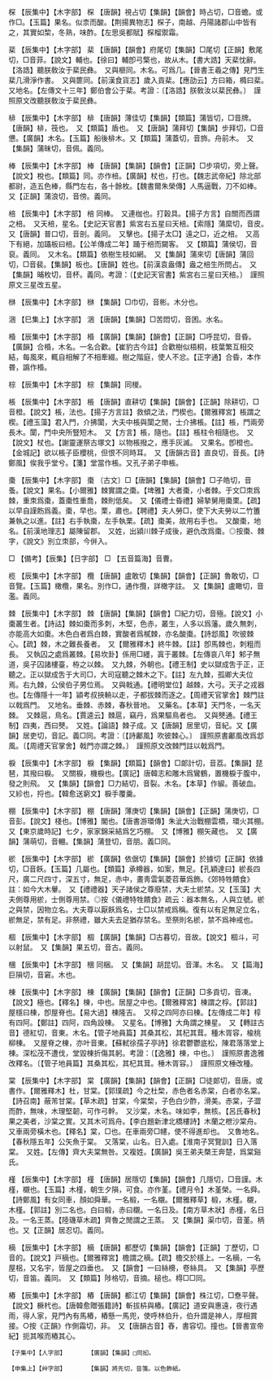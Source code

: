 <!-- { "loadSidebar": true } -->
棎	【辰集中】【木字部】	棎	【唐韻】視占切【集韻】【韻會】時占切，□音蟾。或作□。【玉篇】果名。似柰而酸。【荆揚異物志】棎子，南越、丹陽諸郡山中皆有之，其實如棃，冬熟，味酢。【左思吳都賦】棎榴禦霜。

棐	【辰集中】【木字部】	棐	【唐韻】【韻會】府尾切【集韻】□尾切【正韻】敷尾切，□音菲。【說文】輔也。【徐曰】輔卽弓檠也，故从木。【書大誥】天棐忱辭。【洛誥】聽朕敎汝于棐民彝。　又與榧同。木名。可爲几。【晉書王羲之傳】見門生棐几滑淨作書。　又與篚同。【前漢食貨志】歲入貢棐。【應劭云】方曰箱，橢曰棐。　又地名。【左傳文十三年】鄭伯會公于棐。考證：〔【洛誥】朕敎汝以棐民彝。〕　謹照原文改聽朕敎汝于棐民彝。 

棑	【辰集中】【木字部】	棑	【唐韻】薄佳切【集韻】【類篇】蒲皆切，□音牌。【唐韻】棑，筏也。　又【類篇】盾也。　又【唐韻】蒲拜切【集韻】步拜切，□音憊。【廣韻】木名。【玉篇】船後棑木。又【類篇】蒲蓋切，音斾。舟前木。　又【集韻】蒲昧切，音佩。義同。

棒	【辰集中】【木字部】	棒	【唐韻】【集韻】【韻會】【正韻】□步項切，旁上聲。【說文】梲也。【類篇】同。亦作棓。【廣韻】杖也，打也。【魏志武帝紀】除北部都尉，造五色棒，縣門左右，各十餘枚。【魏書爾朱榮傳】人馬逼戰，刀不如棒。　又【正韻】蒲浪切，音傍。義同。

棓	【辰集中】【木字部】	棓	同棒。　又連枷也。打榖具。【揚子方言】自關而西謂之棓。　又天棓，星名。【史記天官書】紫宮右五星曰天棓。【索隱】蒲縻切，音皮。　又【唐韻】普口切，音剖。義同。　又擊也。【揚子太□】遠之□，近之棓。　又高下有絕，加躡板曰棓。【公羊傳成二年】踊于棓而闚客。　又【類篇】蒲侯切，音裒。義同。　又木名。【類篇】依樹生枝如網。　又【集韻】蒲來切【唐韻】蒲回切，□音裴。【集韻】板也。【唐韻】姓也。【前漢袁盎傳】盎之棓生所問占。　又【集韻】晡枚切，音杯。義同。考證：〔【史記天官書】紫宮右三星曰天棓。〕　謹照原文三星改五星。 

椕	【辰集中】【木字部】	椕	【集韻】□巾切，音彬。木分也。

涃	【巳集上】【水字部】	涃	【唐韻】【集韻】□苦悶切，音困。水名。

棔	【辰集中】【木字部】	棔	【廣韻】【集韻】【韻會】【正韻】□呼昆切，音昏。【廣韻】合棔，木名。一名合歡。【崔豹古今註】合歡樹似梧桐，枝葉繁互相交結，每風來，輒自相解了不相牽綴。樹之階庭，使人不忿。【正字通】合昏，本作昬，譌作棔。

棕	【辰集中】【木字部】	棕	【集韻】同椶。

棖	【辰集中】【木字部】	棖	【唐韻】直耕切【集韻】【韻會】【正韻】除耕切，□音橙。【說文】棖，法也。【揚子方言註】救傾之法，門楔也。【爾雅釋宮】棖謂之楔。【禮玉藻】君入門，介拂闑，大夫中棖與闑之閒，士介拂棖。【註】棖，門兩旁長木。闑，門中央所豎短木。　又【方言】棖，隨也。【註】棖柱令相隨也。　又【說文】杖也。【謝靈運祭古塚文】以物棖撥之，應手灰滅。　又果名。卽橙也。【金城記】欲以棖子臣櫻桃，但恨不同時耳。　又【唐韻古音】直良切，音長。【詩鄭風】俟我乎堂兮。【箋】堂當作棖。又孔子弟子申棖。

棗	【辰集中】【木字部】	棗	〔古文〕□【唐韻】【集韻】【韻會】□子皓切，音蚤。【說文】果名。【小爾雅】棘實謂之棗。【埤雅】大者棗，小者棘。于文□朿爲棘，重朿爲棗，蓋棗性重喬，棘則低矣。　又【儀禮士昏禮】婦摯舅用棗栗。【疏】以早自謹飭爲義。棗，早也。栗，肅也。【聘禮】夫人勞□，使下大夫勞以二竹簠兼執之以進。【註】右手執棗，左手執栗。【疏】棗美，故用右手也。　又酸棗，地名。【前漢地理志】屬陳留郡。　又姓，出潁川棘子成後，避仇改爲棗。◎按棗、棘字，《說文》別立朿部，今倂入。

□	【備考】【辰集】【日字部】	□	【五音篇海】音曹。

榄	【辰集中】【木字部】	欖	【唐韻】盧敢切【集韻】【韻會】【正韻】魯敢切，□音覽。【玉篇】橄欖，果名。別作□，通作攬，詳橄字註。　又【集韻】盧瞰切，音濫。義同。

棘	【辰集中】【木字部】	棘	【唐韻】【集韻】【韻會】□紀力切，音殛。【說文】小棗叢生者。【詩詁】棘如棗而多刺，木堅，色赤，叢生，人多以爲藩。歲久無刺，亦能高大如棗。木色白者爲白棘，實酸者爲樲棘，亦名酸棗。【詩邶風】吹彼棘心。【疏】棘，木之難長養者。　又【爾雅釋木】終牛棘。【註】卽馬棘也，刺粗而長。　又執囚之處爲叢棘。【易坎卦】係用□纆，寘于叢棘。【左傳哀八年】邾子無道，吳子囚諸樓臺，栫之以棘。　又九棘，外朝也。【禮王制】史以獄成吿于正，正聽之。正以獄成吿于大司□，大司寇聽之棘木之下。【註】左九棘，孤卿大夫位焉。右九棘，公侯伯子男位焉。　又與戟通。【禮明堂位】越棘，大弓。天子之戎器也。【左傳隱十一年】潁考叔挾輈以走，子都拔棘而逐之。【周禮天官掌舍】棘門註以戟爲門。　又地名。垂棘、赤棘，春秋晉地。　又藥名。【本草】天門冬，一名天棘。　又棘扈，鳥名。【賈逵云】棘扈，竊丹，爲果驅鳥者也。　又與僰通。【禮王制】四夷，西曰僰。　又姓。【論語】棘子成。又【唐韻】居里切，音紀。又【廣韻】居吏切，音記。義□同。考證：〔【詩鄘風】吹彼棘心。〕　謹照原書鄘風改爲邶風。〔【周禮天官掌舍】戟門亦謂之棘。〕　謹照原文改棘門註以戟爲門。 

棙	【辰集中】【木字部】	棙	【集韻】【類篇】【韻會】□郞計切，音荔。【集韻】琵琶，其撥曰棙。　又關棙，機棙也。【廣記】唐韓志和雕木爲鸞鶴，置機棙于腹中，發之則飛。　又【集韻】【韻會】□力結切，音裂。木名。【本草】作綟。善破血。　又紾也，捋也。【韓愈送窮文】棙手覆羹。

棚	【辰集中】【木字部】	棚	【唐韻】薄庚切【集韻】【韻會】【正韻】蒲庚切，□音彭。【說文】棧也。【博雅】閣也。【唐書游環傳】朱泚大治戰棚雲橋，環火其棚。　又【東京歲時記】七夕，家家錦采結爲乞巧棚。　又【博雅】棚矢藏也。　又【廣韻】蒲萌切，音輣。【集韻】蒲登切，音朋。義□同。

棜	【辰集中】【木字部】	棜	【廣韻】依倨切【集韻】【韻會】於據切【正韻】依據切，□音飫。【玉篇】几屬也。【類篇】承樽器，如案，無足。【孔穎達曰】棜長四尺，廣二尺四寸，深五寸，無足，赤中，畫靑雲氣菱苕華爲飾。《郊特牲饋食》註：如今大木轝。　又【禮禮器】天子諸侯之尊廢禁，大夫士棜禁。又【玉藻】大夫側尊用棜，士側尊用禁。◎按《儀禮特牲饋食》疏云：器本無名，人與立號。棜之與禁，因物立名。大夫尊以厭飫爲名，士□以禁戒爲稱。復有以有足無足立名，棜無足，禁有足。非祭禮，雖大夫去足猶存禁名。至祭則名棜，禁不爲神戒也。

棝	【辰集中】【木字部】	棝	【廣韻】【集韻】□古暮切，音故。【說文】棝斗，可以射鼠。　又【集韻】果五切，音古。義同。

棞	【辰集中】【木字部】	棞	同梱。　又【集韻】胡昆切。音渾。木名。　又【篇海】巨隕切，音窘。木也。

棟	【辰集中】【木字部】	棟	【廣韻】【集韻】【韻會】【正韻】□多貢切，音凍。【說文】極也。【釋名】棟，中也。居屋之中也。【爾雅釋宮】棟謂之桴。【郭註】屋檼曰棟，卽屋脊也。【易大過】棟隆吉。　又椁之四阿亦曰棟。【左傳成二年】椁有四阿。【鄭註】四阿，四角設棟。　又星名。【博雅】大角謂之棟星。　又【轉註古音】德紅切，音東。木名。【管子地員篇】其桑其松，其杞其茸。種木胥容，楡桃柳棟。　又屋脊之棟，亦叶音東。【蘇軾徐孺子亭詩】徐君鬱鬱底松，陳君落落堂上棟。深松茂不遭伐，堂毀棟折傷其躬。考證：〔【逸雅】棟，中也。〕　謹照原書逸雅改釋名。〔【管子地員篇】其桑其松，其杞其茸。棰木胥容。〕　謹照原文棰改種。 

棠	【辰集中】【木字部】	棠	【廣韻】【集韻】【韻會】【正韻】□徒郞切，音唐。或書作。【爾雅釋木】杜，甘棠。【郭璞疏】今之杜棃，赤色者名赤棠，白者亦名棠。【詩召南】蔽芾甘棠。【草木疏】甘棠，今棠棃，子色白少酢，滑美。赤棠，子澀而酢，無味，木理堅韌，可作弓幹。　又沙棠，木名。味如李，無核。【呂氏春秋】果之美者，沙棠之實。又其木可爲舟。【李白題新津北橋樓詩】木蘭之枻沙棠舟。　又車兩旁橫木也。【釋名】棠，□也。在車兩旁□幰，使不得進却也。　又魯地名。【春秋隱五年】公矢魚于棠。　又落棠，山名。日入處。【淮南子冥覽訓】日入落棠。　又姓。【左傳】齊大夫棠無咎。又複姓。【廣韻】吳王弟夫槩王奔楚，爲棠谿氏。

槿	【辰集中】【木字部】	槿	【唐韻】居隱切【集韻】【韻會】几隱切，□音謹。木槿，櫬也。【玉篇】木槿，朝生夕隕，可食。亦作堇。【禮月令】木堇榮。一名舜。【詩鄭風】有女同車，顏如舜華。一名椴，一名櫬。【爾雅釋草】椴，木槿。櫬，木槿。【郭註】別二名也。白曰椴，赤曰櫬。一名日及。【南方草木狀】赤槿，名日及。一名王蒸。【陸璣草木疏】齊魯之閒謂之王蒸。　又【集韻】渠巾切，音堇。柄也。又【正韻】居忍切。義同。

樀	【辰集中】【木字部】	樀	【唐韻】都歷切【集韻】【韻會】【正韻】丁歷切，□音的。【說文】戸樀也。【爾雅釋宮】檐謂之樀。【疏】檐交於檼上。一名樀，一名屋梠，又名宇，皆屋之四垂也。　又【韻會】一曰絲櫋，卷絲具。　又【集韻】亭歷切，音笛。義同。　又【類篇】陟格切，音摘。槌也。棏□□同。

樁	【辰集中】【木字部】	樁	【唐韻】都江切【集韻】【韻會】株江切，□憃平聲。【說文】橛杙也。【唐韓愈贈張籍詩】斬拔枿與樁。【廣記】道安與惠遠，夜行遇雨，得人家，見門內有馬樁，樁懸一馬兜，使呼林伯升，伯升謂是神人，厚相賞接。○按《正韻》作側霜切，非。　又【唐韻古音】舂，書容切。撞也。【晉書宣帝紀】扼其喉而樁其心。

	【子集中】【人字部】		【廣韻】【集韻】□同抝。

	【申集上】【艸字部】		【集韻】將先切，音箋。以色飾紙。

